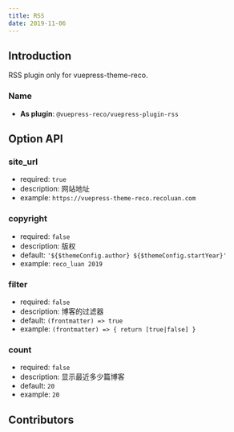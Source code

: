 ```yaml
---
title: RSS
date: 2019-11-06
---
```


## Introduction <GitHubLink repo="vuepress-reco/vuepress-plugin-rss"/>

RSS plugin only for vuepress-theme-reco.

### Name

- **As plugin**: `@vuepress-reco/vuepress-plugin-rss`

## Option API

### site_url

- required: `true`
- description: 网站地址
- example: `https://vuepress-theme-reco.recoluan.com`

### copyright

- required: `false`
- description: 版权
- default: `'${$themeConfig.author} ${$themeConfig.startYear}'`
- example: `reco_luan 2019`

### filter

- required: `false`
- description: 博客的过滤器
- default: `(frontmatter) => true`
- example: `(frontmatter) => { return [true|false] }`

### count

- required: `false`
- description: 显示最近多少篇博客
- default: `20`
- example: `20`

## Contributors

<Contributors user="vuepress-reco" repo="vuepress-plugin-rss"></Contributors>
